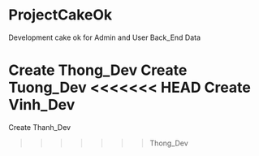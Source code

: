 # ProjectCakeOk
Development cake ok for Admin and User
Back_End Data

Create Thong_Dev 
Create Tuong_Dev
<<<<<<< HEAD
Create Vinh_Dev
=======
Create Thanh_Dev
>>>>>>> Thong_Dev
